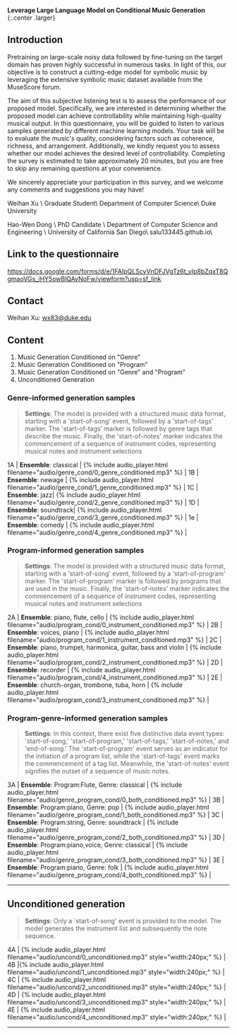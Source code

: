 __Leverage Large Language Model on Conditional Music Generation__
{:.center .larger}

## Introduction
Pretraining on large-scale noisy data followed by fine-tuning on the target domain has proven highly successful in numerous tasks. In light of this, our objective is to construct a cutting-edge model for symbolic music by leveraging the extensive symbolic music dataset available from the MuseScore forum.

The aim of this subjective listening test is to assess the performance of our proposed model. Specifically, we are interested in determining whether the proposed model can achieve controllability while maintaining high-quality musical output. In this questionnaire, you will be guided to listen to various samples generated by different machine learning models. Your task will be to evaluate the music's quality, considering factors such as coherence, richness, and arrangement. Additionally, we kindly request you to assess whether our model achieves the desired level of controllability. Completing the survey is estimated to take approximately 20 minutes, but you are free to skip any remaining questions at your convenience.

We sincerely appreciate your participation in this survey, and we welcome any comments and suggestions you may have!

Weihan Xu \\
Graduate Student\\
Department of Computer Science\\
Duke University

Hao-Wen Dong \\
PhD Candidate \\
Department of Computer Science and Engineering \\
University of California San Diego\\
salu133445.github.io\\

## Link to the questionnaire
https://docs.google.com/forms/d/e/1FAIpQLScyVnDFJVgTz6t_vIp8bZqxT8QgmaoVGs_iHY5owBlQAvNoFw/viewform?usp=sf_link

## Contact
Weihan Xu: wx83@duke.edu
## Content

1. Music Generation Conditioned on "Genre"
2. Music Generation Conditioned on "Program"
3. Music Generation Conditioned on "Genre" and "Program"
4. Unconditioned Generation

### Genre-informed generation samples 

> __Settings__: The model is provided with a structured music data format, starting with a 'start-of-song' event, followed by a 'start-of-tags' marker. The 'start-of-tags' marker is followed by genre tags that describe the music. Finally, the 'start-of-notes' marker indicates the commencement of a sequence of instrument codes, representing musical notes and instrument selections
<div class="table-wrapper" markdown="block">

1A | __Ensemble__: classical | {% include audio_player.html filename="audio/genre_cond/0_genre_conditioned.mp3" %} |
1B | __Ensemble__: newage | {% include audio_player.html filename="audio/genre_cond/1_genre_conditioned.mp3" %} |
1C | __Ensemble__: jazz| {% include audio_player.html filename="audio/genre_cond/2_genre_conditioned.mp3" %} |
1D | __Ensemble__: soundtrack| {% include audio_player.html filename="audio/genre_cond/3_genre_conditioned.mp3" %} |
1e | __Ensemble__: comedy | {% include audio_player.html filename="audio/genre_cond/4_genre_conditioned.mp3" %} |



</div>

### Program-informed generation samples

> __Settings__: The model is provided with a structured music data format, starting with a 'start-of-song' event, followed by a 'start-of-program' marker. The 'start-of-program' marker is followed by programs that are used in the music. Finally, the 'start-of-notes' marker indicates the commencement of a sequence of instrument codes, representing musical notes and instrument selections

<div class="table-wrapper" markdown="block">

2A | __Ensemble__: piano, flute, cello | {% include audio_player.html filename="audio/program_cond/0_instrument_conditioned.mp3" %} |
2B | __Ensemble__: voices, piano | {% include audio_player.html filename="audio/program_cond/1_instrument_conditioned.mp3" %} |
2C | __Ensemble__: piano, trumpet, harmonica, guitar, bass and violin | {% include audio_player.html filename="audio/program_cond/2_instrument_conditioned.mp3" %} |
2D | __Ensemble__: recorder | {% include audio_player.html filename="audio/program_cond/4_instrument_conditioned.mp3" %} |
2E | __Ensemble__: church-organ, trombone, tuba, horn | {% include audio_player.html filename="audio/program_cond/3_instrument_conditioned.mp3" %} |

</div>

### Program-genre-informed generation samples

> __Settings__: In this context, there exist five distinctive data event types: 'start-of-song,' 'start-of-program,' 'start-of-tags,' 'start-of-notes,' and 'end-of-song.' The 'start-of-program' event serves as an indicator for the initiation of a program list, while the 'start-of-tags' event marks the commencement of a tag list. Meanwhile, the 'start-of-notes' event signifies the outset of a sequence of music notes.

<div class="table-wrapper" markdown="block">

3A | __Ensemble__: Program:Flute, Genre: classical | {% include audio_player.html filename="audio/genre_program_cond/0_both_conditioned.mp3" %} |
3B | __Ensemble__: Program:piano, Genre: pop | {% include audio_player.html filename="audio/genre_program_cond/1_both_conditioned.mp3" %} |
3C | __Ensemble__: Program:string, Genre: soundtrack | {% include audio_player.html filename="audio/genre_program_cond/2_both_conditioned.mp3" %} |
3D | __Ensemble__: Program:piano,voice, Genre: classical | {% include audio_player.html filename="audio/genre_program_cond/3_both_conditioned.mp3" %} |
3E | __Ensemble__: Program:piano, Genre: folk | {% include audio_player.html filename="audio/genre_program_cond/4_both_conditioned.mp3" %} |

</div>

---

## Unconditioned generation 

> __Settings__: Only a `start-of-song' event is provided to the model. The model generates the instrument list and subsequently the note sequence.

<div class="table-wrapper" markdown="block">
4A | {% include audio_player.html filename="audio/uncond/0_unconditioned.mp3" style="width:240px;" %} | 
4B |{% include audio_player.html filename="audio/uncond/1_unconditioned.mp3" style="width:240px;" %} | 
4C | {% include audio_player.html filename="audio/uncond/2_unconditioned.mp3" style="width:240px;" %} | 
4D | {% include audio_player.html filename="audio/uncond/3_unconditioned.mp3" style="width:240px;" %} | 
4E | {% include audio_player.html filename="audio/uncond/4_unconditioned.mp3" style="width:240px;" %} |

</div>

---


